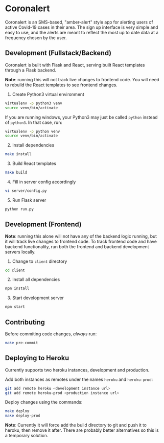 # Coronalert
Coronalert is an SMS-based, "amber-alert" style app for alerting users of active Covid-19 cases in their area. The sign up interface is very simple and easy to use, and the alerts are meant to reflect the most up to date data at a frequency chosen by the user.

## Development (Fullstack/Backend)
Coronalert is built with Flask and React, serving built React templates through a Flask backend.

**Note**: running this will not track live changes to frontend code. You will need to rebuild the React templates to see frontend changes.

1. Create Python3 virtual environment
```sh
virtualenv -p python3 venv
source venv/bin/activate
```

If you are running windows, your Python3 may just be called `python` instead of `python3`. In that case, run:
```sh
virtualenv -p python venv
source venv/bin/activate
```

2. Install dependencies
```sh
make install
```

3. Build React templates
```sh
make build
```

4. Fill in server config accordingly
```sh
vi server/config.py
```

5. Run Flask server
```sh
python run.py
```

## Development (Frontend)

**Note**: running this alone will not have any of the backend logic running, but it will track live changes to frontend code. To track frontend code and have backend functionality, run both the frontend and backend development servers locally.

1. Change to `client` directory
```sh
cd client
```
2. Install all dependencies
```sh
npm install
```
3. Start development server
```sh
npm start
```

## Contributing
Before commiting code changes, *always* run:
```sh
make pre-commit
```

## Deploying to Heroku
Currently supports two heroku instances, development and production.

Add both instances as remotes under the names `heroku` and `heroku-prod`:
```sh
git add remote heroku <development instance url>
git add remote heroku-prod <production instance url>
```

Deploy changes using the commands:
```sh
make deploy
make deploy-prod
```

**Note**: Currently it will force add the build directory to git and push it to heroku, then remove it after. There are probably better alternatives so this is a temporary solution.

